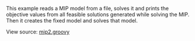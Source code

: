 This example reads a MIP model from a file, solves it and
prints the objective values from all feasible solutions
generated while solving the MIP. Then it creates the fixed
model and solves that model.

View source: [mip2.groovy](mip2.groovy)
